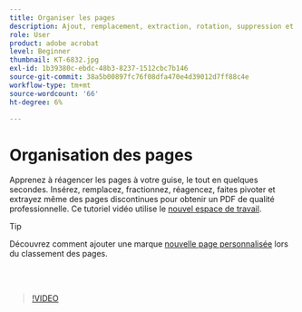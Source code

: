 ```yaml
---
title: Organiser les pages
description: Ajout, remplacement, extraction, rotation, suppression et réorganisation de pages dans votre PDF
role: User
product: adobe acrobat
level: Beginner
thumbnail: KT-6832.jpg
exl-id: 1b39380c-ebdc-48b3-8237-1512cbc7b146
source-git-commit: 38a5b00897fc76f08dfa470e4d39012d7ff88c4e
workflow-type: tm+mt
source-wordcount: '66'
ht-degree: 6%

---
```


# Organisation des pages

Apprenez à réagencer les pages à votre guise, le tout en quelques secondes. Insérez, remplacez, fractionnez, réagencez, faites pivoter et extrayez même des pages discontinues pour obtenir un PDF de qualité professionnelle. Ce tutoriel vidéo utilise le [nouvel espace de travail](new-workspace.md).

>[!TIP]
>
>Découvrez comment ajouter une marque [nouvelle page personnalisée](add-custom-page.md) lors du classement des pages.

<br> 

>[!VIDEO](https://video.tv.adobe.com/v/3409022?hidetitle=true)